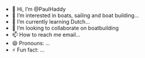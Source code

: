 - 👋 Hi, I’m @PaulHaddy
- 👀 I’m interested in boats, sailing and boat building...
- 🌱 I’m currently learning Dutch...
- 💞️ I’m looking to collaborate on boatbuilding
- 📫 How to reach me email...
- 😄 Pronouns: ...
- ⚡ Fun fact: ...

<!---
PaulHaddy/PaulHaddy is a ✨ special ✨ repository because its `README.md` (this file) appears on your GitHub profile.
You can click the Preview link to take a look at your changes.
--->
